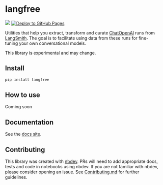 # langfree

<!-- WARNING: THIS FILE WAS AUTOGENERATED! DO NOT EDIT! -->

[![](https://github.com/parlance-labs/langfree/actions/workflows/test.yaml/badge.svg)](https://github.com/parlance-labs/langfree/actions/workflows/test.yaml)
[![Deploy to GitHub
Pages](https://github.com/parlance-labs/langfree/actions/workflows/deploy.yaml/badge.svg)](https://github.com/parlance-labs/langfree/actions/workflows/deploy.yaml)

Utilities that help you extract, transform and curate
[ChatOpenAI](https://api.python.langchain.com/en/latest/chat_models/langchain.chat_models.openai.ChatOpenAI.html)
runs from [LangSmith](https://www.langchain.com/langsmith). The goal is
to facilitate using data from these runs for fine-tuning your own
conversational models.

This library is experimental and may change.

## Install

``` sh
pip install langfree
```

## How to use

Coming soon

## Documentation

See the [docs site](https://parlance-labs.github.io/langfree/).

## Contributing

This library was created with [nbdev](https://nbdev.fast.ai/). PRs will
need to add appropriate docs, tests and code in notebooks using nbdev.
If you are not familiar with nbdev, please consider opening an issue.
See
[Contributing.md](https://github.com/parlance-labs/langfree/blob/main/CONTRIBUTING.md)
for further guidelines.
